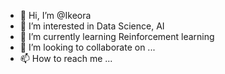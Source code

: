 - 👋 Hi, I’m @Ikeora
- 👀 I’m interested in Data Science, AI
- 🌱 I’m currently learning Reinforcement learning
- 💞️ I’m looking to collaborate on ...
- 📫 How to reach me ...

<!---
Ikeora/Ikeora is a ✨ special ✨ repository because its `README.md` (this file) appears on your GitHub profile.
You can click the Preview link to take a look at your changes.
--->
